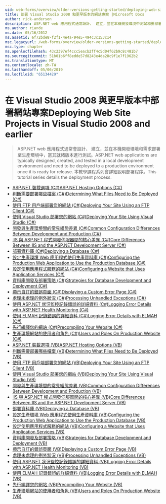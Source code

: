 ```yaml
---
uid: web-forms/overview/older-versions-getting-started/deploying-web-site-projects/index
title: 部署 Visual Studio 2008 和更早版本的網站專案 |Microsoft Docs
author: rick-anderson
description: ASP.NET web 應用程式通常設計、 建立，並在本機開發環境中測試和要部署到生產環境 o...
ms.author: riande
ms.date: 05/16/2012
ms.assetid: 6f72bde8-f2f1-4e4a-94e5-494c3c153c14
msc.legacyurl: /web-forms/overview/older-versions-getting-started/deploying-web-site-projects
msc.type: chapter
ms.openlocfilehash: 43c2397ef4ccc5eacb2ff4c5d04f62b9c8c481b7
ms.sourcegitcommit: 51b01b6ff8edde57d8243e4da28c9f1e7f1962b2
ms.translationtype: MT
ms.contentlocale: zh-TW
ms.lasthandoff: 05/06/2019
ms.locfileid: "65134429"
---
```

# <a name="deploying-web-site-projects-in-visual-studio-2008-and-earlier"></a><span data-ttu-id="c9a40-103">在 Visual Studio 2008 與更早版本中部署網站專案</span><span class="sxs-lookup"><span data-stu-id="c9a40-103">Deploying Web Site Projects in Visual Studio 2008 and earlier</span></span>

> <span data-ttu-id="c9a40-104">ASP.NET web 應用程式通常會設計、 建立，並在本機開發環境和需求部署至生產環境中，當其就緒版本進行測試。</span><span class="sxs-lookup"><span data-stu-id="c9a40-104">ASP.NET web applications are typically designed, created, and tested in a local development environment and need to be deployed to a production environment once it is ready for release.</span></span> <span data-ttu-id="c9a40-105">本教學課程系列會詳細說明部署程序。</span><span class="sxs-lookup"><span data-stu-id="c9a40-105">This tutorial series details the deployment process.</span></span>

- [<span data-ttu-id="c9a40-106">ASP.NET 裝載選項 (C#)</span><span class="sxs-lookup"><span data-stu-id="c9a40-106">ASP.NET Hosting Options (C#)</span></span>](asp-net-hosting-options-cs.md)
- [<span data-ttu-id="c9a40-107">判斷需要部署哪些檔案 (C#)</span><span class="sxs-lookup"><span data-stu-id="c9a40-107">Determining What Files Need to Be Deployed (C#)</span></span>](determining-what-files-need-to-be-deployed-cs.md)
- [<span data-ttu-id="c9a40-108">使用 FTP 用戶端部署您的網站 (C#)</span><span class="sxs-lookup"><span data-stu-id="c9a40-108">Deploying Your Site Using an FTP Client (C#)</span></span>](deploying-your-site-using-an-ftp-client-cs.md)
- [<span data-ttu-id="c9a40-109">使用 Visual Studio 部署您的網站 (C#)</span><span class="sxs-lookup"><span data-stu-id="c9a40-109">Deploying Your Site Using Visual Studio (C#)</span></span>](deploying-your-site-using-visual-studio-cs.md)
- [<span data-ttu-id="c9a40-110">開發與生產環境間的常見組態差異 (C#)</span><span class="sxs-lookup"><span data-stu-id="c9a40-110">Common Configuration Differences Between Development and Production (C#)</span></span>](common-configuration-differences-between-development-and-production-cs.md)
- [<span data-ttu-id="c9a40-111">IIS 與 ASP.NET 程式開發伺服器間的核心差異 (C#)</span><span class="sxs-lookup"><span data-stu-id="c9a40-111">Core Differences Between IIS and the ASP.NET Development Server (C#)</span></span>](core-differences-between-iis-and-the-asp-net-development-server-cs.md)
- [<span data-ttu-id="c9a40-112">部署資料庫 (C#)</span><span class="sxs-lookup"><span data-stu-id="c9a40-112">Deploying a Database (C#)</span></span>](deploying-a-database-cs.md)
- [<span data-ttu-id="c9a40-113">設定生產環境 Web 應用程式使用生產資料庫 (C#)</span><span class="sxs-lookup"><span data-stu-id="c9a40-113">Configuring the Production Web Application to Use the Production Database (C#)</span></span>](configuring-the-production-web-application-to-use-the-production-database-cs.md)
- [<span data-ttu-id="c9a40-114">設定使用應用程式服務的網站 (C#)</span><span class="sxs-lookup"><span data-stu-id="c9a40-114">Configuring a Website that Uses Application Services (C#)</span></span>](configuring-a-website-that-uses-application-services-cs.md)
- [<span data-ttu-id="c9a40-115">資料庫開發及部署策略 (C#)</span><span class="sxs-lookup"><span data-stu-id="c9a40-115">Strategies for Database Development and Deployment (C#)</span></span>](strategies-for-database-development-and-deployment-cs.md)
- [<span data-ttu-id="c9a40-116">顯示自訂的錯誤頁面 (C#)</span><span class="sxs-lookup"><span data-stu-id="c9a40-116">Displaying a Custom Error Page (C#)</span></span>](displaying-a-custom-error-page-cs.md)
- [<span data-ttu-id="c9a40-117">處理未處理的例外狀況 (C#)</span><span class="sxs-lookup"><span data-stu-id="c9a40-117">Processing Unhandled Exceptions (C#)</span></span>](processing-unhandled-exceptions-cs.md)
- [<span data-ttu-id="c9a40-118">使用 ASP.NET 狀況監控記錄錯誤的詳細資料 (C#)</span><span class="sxs-lookup"><span data-stu-id="c9a40-118">Logging Error Details with ASP.NET Health Monitoring (C#)</span></span>](logging-error-details-with-asp-net-health-monitoring-cs.md)
- [<span data-ttu-id="c9a40-119">使用 ELMAH 記錄錯誤的詳細資料 (C#)</span><span class="sxs-lookup"><span data-stu-id="c9a40-119">Logging Error Details with ELMAH (C#)</span></span>](logging-error-details-with-elmah-cs.md)
- [<span data-ttu-id="c9a40-120">先行編譯您的網站 (C#)</span><span class="sxs-lookup"><span data-stu-id="c9a40-120">Precompiling Your Website (C#)</span></span>](precompiling-your-website-cs.md)
- [<span data-ttu-id="c9a40-121">生產環境網站的使用者和角色 (C#)</span><span class="sxs-lookup"><span data-stu-id="c9a40-121">Users and Roles On Production Website (C#)</span></span>](users-and-roles-on-the-production-website-cs.md)
- [<span data-ttu-id="c9a40-122">ASP.NET 裝載選項 (VB)</span><span class="sxs-lookup"><span data-stu-id="c9a40-122">ASP.NET Hosting Options (VB)</span></span>](asp-net-hosting-options-vb.md)
- [<span data-ttu-id="c9a40-123">判斷需要部署哪些檔案 (VB)</span><span class="sxs-lookup"><span data-stu-id="c9a40-123">Determining What Files Need to Be Deployed (VB)</span></span>](determining-what-files-need-to-be-deployed-vb.md)
- [<span data-ttu-id="c9a40-124">使用 FTP 用戶端部署您的網站 (VB)</span><span class="sxs-lookup"><span data-stu-id="c9a40-124">Deploying Your Site Using an FTP Client (VB)</span></span>](deploying-your-site-using-an-ftp-client-vb.md)
- [<span data-ttu-id="c9a40-125">使用 Visual Studio 部署您的網站 (VB)</span><span class="sxs-lookup"><span data-stu-id="c9a40-125">Deploying Your Site Using Visual Studio (VB)</span></span>](deploying-your-site-using-visual-studio-vb.md)
- [<span data-ttu-id="c9a40-126">開發與生產環境間的常見組態差異 (VB)</span><span class="sxs-lookup"><span data-stu-id="c9a40-126">Common Configuration Differences Between Development and Production (VB)</span></span>](common-configuration-differences-between-development-and-production-vb.md)
- [<span data-ttu-id="c9a40-127">IIS 與 ASP.NET 程式開發伺服器間的核心差異 (VB)</span><span class="sxs-lookup"><span data-stu-id="c9a40-127">Core Differences Between IIS and the ASP.NET Development Server (VB)</span></span>](core-differences-between-iis-and-the-asp-net-development-server-vb.md)
- [<span data-ttu-id="c9a40-128">部署資料庫 (VB)</span><span class="sxs-lookup"><span data-stu-id="c9a40-128">Deploying a Database (VB)</span></span>](deploying-a-database-vb.md)
- [<span data-ttu-id="c9a40-129">設定生產環境 Web 應用程式使用生產資料庫 (VB)</span><span class="sxs-lookup"><span data-stu-id="c9a40-129">Configuring the Production Web Application to Use the Production Database (VB)</span></span>](configuring-the-production-web-application-to-use-the-production-database-vb.md)
- [<span data-ttu-id="c9a40-130">設定使用應用程式服務的網站 (VB)</span><span class="sxs-lookup"><span data-stu-id="c9a40-130">Configuring a Website that Uses Application Services (VB)</span></span>](configuring-a-website-that-uses-application-services-vb.md)
- [<span data-ttu-id="c9a40-131">資料庫開發及部署策略 (VB)</span><span class="sxs-lookup"><span data-stu-id="c9a40-131">Strategies for Database Development and Deployment (VB)</span></span>](strategies-for-database-development-and-deployment-vb.md)
- [<span data-ttu-id="c9a40-132">顯示自訂的錯誤頁面 (VB)</span><span class="sxs-lookup"><span data-stu-id="c9a40-132">Displaying a Custom Error Page (VB)</span></span>](displaying-a-custom-error-page-vb.md)
- [<span data-ttu-id="c9a40-133">處理未處理的例外狀況 (VB)</span><span class="sxs-lookup"><span data-stu-id="c9a40-133">Processing Unhandled Exceptions (VB)</span></span>](processing-unhandled-exceptions-vb.md)
- [<span data-ttu-id="c9a40-134">使用 ASP.NET 狀況監控記錄錯誤的詳細資料 (VB)</span><span class="sxs-lookup"><span data-stu-id="c9a40-134">Logging Error Details with ASP.NET Health Monitoring (VB)</span></span>](logging-error-details-with-asp-net-health-monitoring-vb.md)
- [<span data-ttu-id="c9a40-135">使用 ELMAH 記錄錯誤的詳細資料 (VB)</span><span class="sxs-lookup"><span data-stu-id="c9a40-135">Logging Error Details with ELMAH (VB)</span></span>](logging-error-details-with-elmah-vb.md)
- [<span data-ttu-id="c9a40-136">先行編譯您的網站 (VB)</span><span class="sxs-lookup"><span data-stu-id="c9a40-136">Precompiling Your Website (VB)</span></span>](precompiling-your-website-vb.md)
- [<span data-ttu-id="c9a40-137">生產環境網站的使用者和角色 (VB)</span><span class="sxs-lookup"><span data-stu-id="c9a40-137">Users and Roles On Production Website (VB)</span></span>](users-and-roles-on-the-production-website-vb.md)
